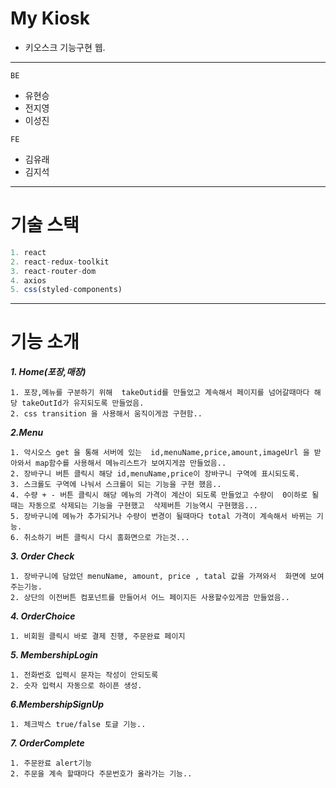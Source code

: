 
# My Kiosk
- 키오스크 기능구현 웹.
-----------
`BE`
- 유현승
- 전지영
- 이성진

`FE`
- 김유래
- 김지석

_________________
# 기술 스택 
```r
1. react
2. react-redux-toolkit
3. react-router-dom
4. axios
5. css(styled-components)
``` 
________________________
# 기능 소개

___1. Home(포장,매장)___
```
1. 포장,메뉴를 구분하기 위해  takeOutid를 만들었고 계속해서 페이지를 넘어갈때마다 해당 takeOutId가 유지되도록 만들었음.
2. css transition 을 사용해서 움직이게끔 구현함.. 
```
___2.Menu___
```
1. 악시오스 get 을 통해 서버에 있는  id,menuName,price,amount,imageUrl 을 받아와서 map함수를 사용해서 메뉴리스트가 보여지게끔 만들었음..
2. 장바구니 버튼 클릭시 해당 id,menuName,price이 장바구니 구역에 표시되도록.
3. 스크롤도 구역에 나눠서 스크롤이 되는 기능을 구현 했음..
4. 수량 + - 버튼 클릭시 해당 메뉴의 가격이 계산이 되도록 만들었고 수량이  0이하로 될때는 자동으로 삭제되는 기능을 구현했고  삭제버튼 기능역시 구현했음...
5. 장바구니에 메뉴가 추가되거나 수량이 변경이 될때마다 total 가격이 계속해서 바뀌는 기능.
6. 취소하기 버튼 클릭시 다시 홈화면으로 가는것...
```
___3. Order Check___
```
1. 장바구니에 담았던 menuName, amount, price , tatal 값을 가져와서  화면에 보여주는기능.
2. 상단의 이전버튼 컴포넌트를 만들어서 어느 페이지든 사용할수있게끔 만들었음..
```

___4. OrderChoice___
```
1. 비회원 클릭시 바로 결제 진행, 주문완료 페이지
```
___5. MembershipLogin___
```
1. 전화번호 입력시 문자는 작성이 안되도록
2. 숫자 입력시 자동으로 하이픈 생성.
```
___6.MembershipSignUp___
```
1. 체크박스 true/false 토글 기능..
```

___7. OrderComplete___
```
1. 주문완료 alert기능
2. 주문을 계속 할때마다 주문번호가 올라가는 기능..
```

